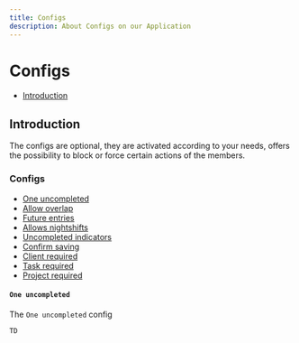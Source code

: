 ```yaml
---
title: Configs
description: About Configs on our Application
---
```



# Configs

- [Introduction](#introduction)

<a name="introduction"></a>

## Introduction

The configs are optional, they are activated according to your needs, offers the possibility to block or force certain actions of the members.

<a name="configs"></a>

### Configs

<div class="configs" markdown="1">

- [One uncompleted](#one_uncompleted)
- [Allow overlap](#allow_overlap)
- [Future entries](#config-future_entries)
- [Allows nightshifts](#config-allows_night_shifts)
- [Uncompleted indicators](#config-uncompleted_indicators)
- [Confirm saving](#config-confirm_saving)
- [Client required](#config-client_required)
- [Task required](#config-task_required)
- [Project required](#config-project_required)

</div>

<a name="one_uncompleted"></a>

#### `One uncompleted`

The `One uncompleted` config

    TD

    